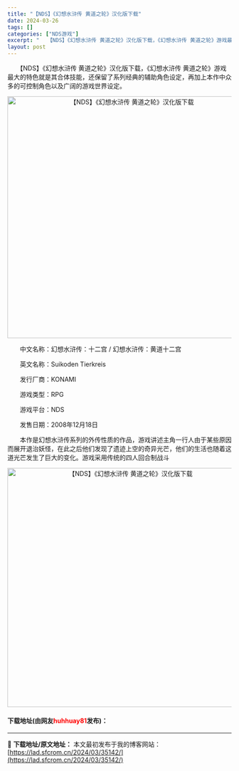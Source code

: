 ```yaml
---
title: "【NDS】《幻想水浒传 黄道之轮》汉化版下载"
date: 2024-03-26
tags: []
categories: ["NDS游戏"]
excerpt: "　　【NDS】《幻想水浒传 黄道之轮》汉化版下载，《幻想水浒传 黄道之轮》游戏最大的特色就是其合体技能，还保留了系列经典的辅助角色设定，再加上本作中众多的可控制角色以及广阔的游戏世界设定。 　　中文名称：幻想水浒传：十二宫 / 幻想水浒传：黄道十二宫 　　英文名称：Suikoden Tierkrei&hellip;"
layout: post
---
```


 <p>　　【NDS】《幻想水浒传 黄道之轮》汉化版下载，《幻想水浒传 黄道之轮》游戏最大的特色就是其合体技能，还保留了系列经典的辅助角色设定，再加上本作中众多的可控制角色以及广阔的游戏世界设定。</p> <p align="center"><img align="" border="0" src="https://lad.sfcrom.cn/wp-content/uploads/2024/03/20240326_66022ae8d3984.png" width="544" alt="【NDS】《幻想水浒传 黄道之轮》汉化版下载" /></p> <p>　　中文名称：幻想水浒传：十二宫 / 幻想水浒传：黄道十二宫</p> <p>　　英文名称：Suikoden Tierkreis</p> <p>　　发行厂商：KONAMI</p> <p>　　游戏类型：RPG</p> <p>　　游戏平台：NDS</p> <p>　　发售日期：2008年12月18日</p> <p>　　本作是幻想水浒传系列的外传性质的作品，游戏讲述主角一行人由于某些原因而展开退治妖怪，在此之后他们发现了遗迹上空的奇异光芒，他们的生活也随着这道光芒发生了巨大的变化。游戏采用传统的四人回合制战斗</p> <p align="center"><img align="" border="0" src="https://lad.sfcrom.cn/wp-content/uploads/2024/03/20240326_66022ae9a9bfd.png" width="538" alt="【NDS】《幻想水浒传 黄道之轮》汉化版下载" /></p> <p><h4>下载地址(由网友<font color="red">huhhuay81</font>发布)：</h4></p> 

---
📖 **下载地址/原文地址：** 本文最初发布于我的博客网站：[https://lad.sfcrom.cn/2024/03/35142/](https://lad.sfcrom.cn/2024/03/35142/)
